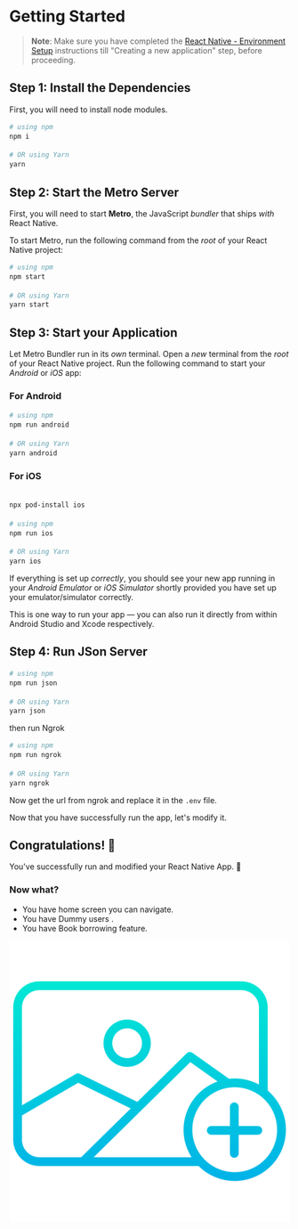 
# Getting Started

>**Note**: Make sure you have completed the [React Native - Environment Setup](https://reactnative.dev/docs/environment-setup) instructions till "Creating a new application" step, before proceeding.

## Step 1: Install the Dependencies

First, you will need to install node modules.


```bash
# using npm
npm i

# OR using Yarn
yarn
```
## Step 2: Start the Metro Server

First, you will need to start **Metro**, the JavaScript _bundler_ that ships _with_ React Native.

To start Metro, run the following command from the _root_ of your React Native project:

```bash
# using npm
npm start

# OR using Yarn
yarn start
```

## Step 3: Start your Application

Let Metro Bundler run in its _own_ terminal. Open a _new_ terminal from the _root_ of your React Native project. Run the following command to start your _Android_ or _iOS_ app:

### For Android

```bash
# using npm
npm run android

# OR using Yarn
yarn android
```

### For iOS

```bash

npx pod-install ios

# using npm
npm run ios

# OR using Yarn
yarn ios
```

If everything is set up _correctly_, you should see your new app running in your _Android Emulator_ or _iOS Simulator_ shortly provided you have set up your emulator/simulator correctly.

This is one way to run your app — you can also run it directly from within Android Studio and Xcode respectively.

## Step 4: Run JSon Server

```bash
# using npm
npm run json

# OR using Yarn
yarn json
```

then run Ngrok

```bash
# using npm
npm run ngrok

# OR using Yarn
yarn ngrok
```

Now get the url from ngrok and replace it in the `.env` file.

Now that you have successfully run the app, let's modify it.


## Congratulations! :tada:

You've successfully run and modified your React Native App. :partying_face:

### Now what?

- You have home screen you can navigate.
- You have Dummy users .
- You have Book borrowing feature.


![add.png](src/assets/add.png)
